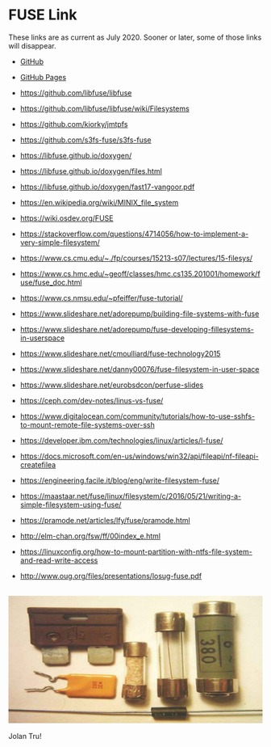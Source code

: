 ---
---
# FUSE Link

These links are as current as 
July 2020.
Sooner or later, some of those links will disappear.

* [GitHub](https://github.com/UI-FASILKOM-OS/fuse)
* [GitHub Pages](https://fuse.vlsm.org/)

* <https://github.com/libfuse/libfuse>
* <https://github.com/libfuse/libfuse/wiki/Filesystems>
* <https://github.com/kiorky/jmtpfs>
* <https://github.com/s3fs-fuse/s3fs-fuse>
* <https://libfuse.github.io/doxygen/>
* <https://libfuse.github.io/doxygen/files.html>
* <https://libfuse.github.io/doxygen/fast17-vangoor.pdf>

* <https://en.wikipedia.org/wiki/MINIX_file_system>
* <https://wiki.osdev.org/FUSE>

* <https://stackoverflow.com/questions/4714056/how-to-implement-a-very-simple-filesystem/>

* <https://www.cs.cmu.edu/~./fp/courses/15213-s07/lectures/15-filesys/>
* <https://www.cs.hmc.edu/~geoff/classes/hmc.cs135.201001/homework/fuse/fuse_doc.html>
* <https://www.cs.nmsu.edu/~pfeiffer/fuse-tutorial/>

* <https://www.slideshare.net/adorepump/building-file-systems-with-fuse>
* <https://www.slideshare.net/adorepump/fuse-developing-fillesystems-in-userspace>
* <https://www.slideshare.net/cmoulliard/fuse-technology2015>
* <https://www.slideshare.net/danny00076/fuse-filesystem-in-user-space>
* <https://www.slideshare.net/eurobsdcon/perfuse-slides>

* <https://ceph.com/dev-notes/linus-vs-fuse/>
* <https://www.digitalocean.com/community/tutorials/how-to-use-sshfs-to-mount-remote-file-systems-over-ssh>
* <https://developer.ibm.com/technologies/linux/articles/l-fuse/>
* <https://docs.microsoft.com/en-us/windows/win32/api/fileapi/nf-fileapi-createfilea>
* <https://engineering.facile.it/blog/eng/write-filesystem-fuse/>
* <https://maastaar.net/fuse/linux/filesystem/c/2016/05/21/writing-a-simple-filesystem-using-fuse/>
* <https://pramode.net/articles/lfy/fuse/pramode.html>
* <http://elm-chan.org/fsw/ff/00index_e.html>
* <https://linuxconfig.org/how-to-mount-partition-with-ntfs-file-system-and-read-write-access>
* <http://www.oug.org/files/presentations/losug-fuse.pdf>

<br>
<img src="fuse.jpg"  width="950">
<br>

Jolan Tru!

